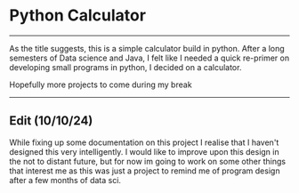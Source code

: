 # Python Calculator

<hr>

As the title suggests, this is a simple calculator build in python. After a long semesters of Data science and Java, 
I felt like I needed a quick re-primer on developing small programs in python, I decided on a calculator.

Hopefully more projects to come during my break
<hr>

## Edit (10/10/24)
While fixing up some documentation on this project I realise that I haven't designed this very intelligently. I would 
like to improve upon this design in the not to distant future, but for now im going to work on some other things that 
interest me as this was just a project to remind me of program design after a few months of data sci.
